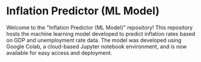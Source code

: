 # Inflation Predictor (ML Model)

Welcome to the "Inflation Predictor (ML Model)" repository! This repository hosts the machine learning model developed to predict inflation rates based on GDP and unemployment rate data. 
The model was developed using Google Colab, a cloud-based Jupyter notebook environment, and is now available for easy access and deployment.
